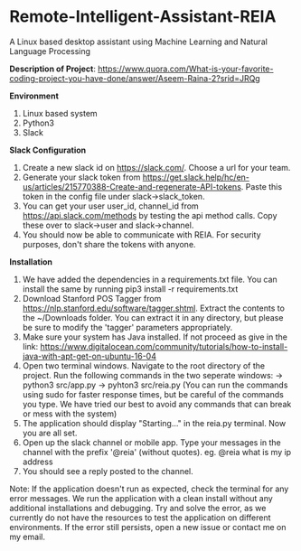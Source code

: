 # Remote-Intelligent-Assistant-REIA
A Linux based desktop assistant using Machine Learning and Natural Language Processing

**Description of Project**: https://www.quora.com/What-is-your-favorite-coding-project-you-have-done/answer/Aseem-Raina-2?srid=JRQg

**Environment**
1. Linux based system
2. Python3
3. Slack

**Slack Configuration**
1. Create a new slack id on https://slack.com/. Choose a url for your team.
2. Generate your slack token from https://get.slack.help/hc/en-us/articles/215770388-Create-and-regenerate-API-tokens.
   Paste this token in the config file under slack->slack_token.
3. You can get your user user_id, channel_id from https://api.slack.com/methods by testing the api method calls.
   Copy these over to slack->user and slack->channel.
4. You should now be able to communicate with REIA. For security purposes, don't share the tokens with anyone. 

**Installation**
1. We have added the dependencies in a requirements.txt file. You can install the same by running 
   pip3 install -r requirements.txt
2. Download Stanford POS Tagger from https://nlp.stanford.edu/software/tagger.shtml. Extract the contents to the ~/Downloads
   folder. You can extract it in any directory, but please be sure to modify the 'tagger' parameters appropriately.
3. Make sure your system has Java installed. If not proceed as give in the link:
   https://www.digitalocean.com/community/tutorials/how-to-install-java-with-apt-get-on-ubuntu-16-04
4. Open two terminal windows. Navigate to the root directory of the project. Run the following commands in the two seperate
   windows:
   -> python3 src/app.py
   -> pyhton3 src/reia.py
   (You can run the commands using sudo for faster response times, but be careful of the commands you type. We have tried our best
   to avoid any commands that can break or mess with the system)
5. The application should display "Starting..." in the reia.py terminal. Now you are all set.
6. Open up the slack channel or mobile app. Type your messages in the channel with the prefix '@reia' (without quotes).
   eg. @reia what is my ip address
7. You should see a reply posted to the channel.

Note: If the application doesn't run as expected, check the terminal for any error messages. We run the application with a clean install without any additional installations and debugging. Try and solve the error, as we currently do not have the resources to test the application on different environments. If the error still persists, open a new issue or contact me on my email.
